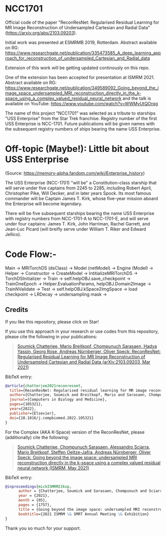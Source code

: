 # NCC1701	
Official code of the paper "ReconResNet: Regularised Residual Learning for MR Image Reconstruction of Undersampled Cartesian and Radial Data" (https://arxiv.org/abs/2103.09203).

Initial work was presented at ESMRMB 2019, Rotterdam.
Abstract available on RG: https://www.researchgate.net/publication/335473585_A_deep_learning_approach_for_reconstruction_of_undersampled_Cartesian_and_Radial_data

Extension of this work will be getting updated continously on this repo.

One of the extension has been accepted for presentation at ISMRM 2021.
Abstract available on RG: https://www.researchgate.net/publication/349589092_Going_beyond_the_image_space_undersampled_MRI_reconstruction_directly_in_the_k-space_using_a_complex_valued_residual_neural_network and the talk is available on YouTube: https://www.youtube.com/watch?v=WWMyUtQOrqg

The name of this project "NCC1701" was selected as a tribute to starships "USS Enterprise" from the Star Trek franchise.
Registry number of the first USS Enterprise is NCC-1701. Future publications will be given names with the subsequent registry numbers of ships bearing the name USS Enterprise.

# Off-topic (Maybe!): Little bit about USS Enterprise
(Source: https://memory-alpha.fandom.com/wiki/Enterprise_history)

The USS Enterprise (NCC-1701) "will be" a Constitution-class starship that will serve under five captains from 2245 to 2285, including Robert April, Christopher Pike, Will Decker, and in later years Spock. Its most famous commander will be Captain James T. Kirk, whose five-year mission aboard the Enterprise will become legendary.

There will be five subsequent starships bearing the name USS Enterprise with registry numbers from NCC-1701-A to NCC-1701-E, and will serve under four captains: James T. Kirk, John Harriman, Rachel Garrett, and Jean-Luc Picard (will breifly serve under William T. Riker and Edward Jellico).


# Code Flow:-
Main -> MRITorchDS (dsClass)
     -> Model (netModel)
     -> Engine (Model) -> Helper
        -> Constructor
		-> CreateModel
		-> IntitializeMRITorchDS
			-> TorchDSInitializer
		-> Train -> self.helpOBJ.save_checkpoint
			-> TrainOneEpoch -> Helper.EvaluationParams, helpOBJ.Domain2Image
		-> TrainNValidate
		-> Test -> self.helpOBJ.kSpace2ImgSpace
     -> load checkpoint
     -> LRDecay
     -> undersampling mask
        ->     

## Credits

If you like this repository, please click on Star!

If you use this approach in your research or use codes from this repository, please cite the following in your publications:

> [Soumick Chatterjee, Mario Breitkopf, Chompunuch Sarasaen, Hadya Yassin, Georg Rose, Andreas Nürnberger, Oliver Speck: ReconResNet: Regularised Residual Learning for MR Image Reconstruction of Undersampled Cartesian and Radial Data (arXiv:2103.09203, Mar 2021)](https://arxiv.org/abs/2103.09203)

BibTeX entry:

```bibtex
@article{chatterjee2021reconresnet,
  title={ReconResNet: Regularised residual learning for MR image reconstruction of Undersampled Cartesian and Radial data},
  author={Chatterjee, Soumick and Breitkopf, Mario and Sarasaen, Chompunuch and Yassin, Hadya and Rose, Georg and N{\"u}rnberger, Andreas and Speck, Oliver},
  journal={Computers in Biology and Medicine},
  pages={105321},
  year={2022},
  publisher={Elsevier},
  doi={10.1016/j.compbiomed.2022.105321}
}
```

For the Complex (AKA K-Space) version of the ReconResNet, please (additionally) cite the following:

> [Soumick Chatterjee, Chompunuch Sarasaen, Alessandro Sciarra, Mario Breitkopf, Steffen Oeltze-Jafra, Andreas Nürnberger, Oliver Speck: Going beyond the image space: undersampled MRI reconstruction directly in the k-space using a complex valued residual neural network (ISMRM, May 2021)](https://www.researchgate.net/publication/349589092_Going_beyond_the_image_space_undersampled_MRI_reconstruction_directly_in_the_k-space_using_a_complex_valued_residual_neural_network)

BibTeX entry:

```bibtex
@inproceedings{mickISMRM21ksp,
      author = {Chatterjee, Soumick and Sarasaen, Chompunuch and Sciarra, Alessandro and Breitkopf, Mario and Oeltze-Jafra, Steffen and Nürnberger, Andreas and                     Speck, Oliver},
      year = {2021},
      month = {05},
      pages = {1757},
      title = {Going beyond the image space: undersampled MRI reconstruction directly in the k-space using a complex valued residual neural network},
      booktitle={2021 ISMRM \& SMRT Annual Meeting \& Exhibition}
}
```
Thank you so much for your support.
